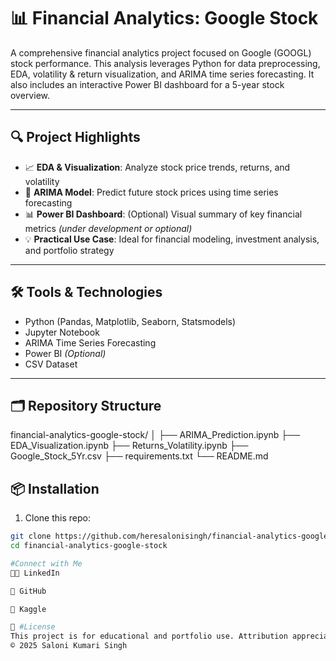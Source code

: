 # 📊 Financial Analytics: Google Stock

A comprehensive financial analytics project focused on Google (GOOGL) stock performance. This analysis leverages Python for data preprocessing, EDA, volatility & return visualization, and ARIMA time series forecasting. It also includes an interactive Power BI dashboard for a 5-year stock overview.

---

## 🔍 Project Highlights

- 📈 **EDA & Visualization**: Analyze stock price trends, returns, and volatility  
- 🔁 **ARIMA Model**: Predict future stock prices using time series forecasting  
- 📊 **Power BI Dashboard**: (Optional) Visual summary of key financial metrics *(under development or optional)*  
- 💡 **Practical Use Case**: Ideal for financial modeling, investment analysis, and portfolio strategy  

---

## 🛠️ Tools & Technologies

- Python (Pandas, Matplotlib, Seaborn, Statsmodels)  
- Jupyter Notebook  
- ARIMA Time Series Forecasting  
- Power BI *(Optional)*  
- CSV Dataset  

---

## 🗂️ Repository Structure

financial-analytics-google-stock/
│
├── ARIMA_Prediction.ipynb
├── EDA_Visualization.ipynb
├── Returns_Volatility.ipynb
├── Google_Stock_5Yr.csv
├── requirements.txt
└── README.md

## 📦 Installation

1. Clone this repo:
```bash
git clone https://github.com/heresalonisingh/financial-analytics-google-stock.git
cd financial-analytics-google-stock

#Connect with Me
👩‍💻 LinkedIn 

🐙 GitHub

🧠 Kaggle

📌 #License 
This project is for educational and portfolio use. Attribution appreciated if reused.
© 2025 Saloni Kumari Singh
